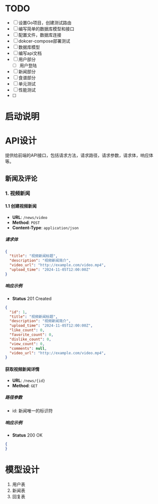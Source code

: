 # TODO
 - [ ] 设置Go项目，创建测试路由
 - [ ] 编写简单的数据库模型和接口
 - [ ] 配置文件，数据库连接
 - [ ] dokcer-compose部署测试
 - [ ] 数据库模型
 - [ ] 编写api文档
 - [ ] 用户部分
   - [ ] 用户登陆
 - [ ] 新闻部分
 - [ ] 食谱部分
 - [ ] 单元测试
 - [ ] 性能测试
 - [ ] 
  

# 启动说明

# API设计
提供给前端的API接口，包括请求方法，请求路径，请求参数，请求体，响应体等。



## 新闻及评论
### 1. 视频新闻
#### 1.1 创建视频新闻
* **URL**: `/news/video`
* **Method**: `POST`
* **Content-Type**: `application/json`

##### 请求体
```json
{
  "title": "视频新闻标题",
  "description": "视频新闻简介",
  "video_url": "http://example.com/video.mp4",
  "upload_time": "2024-11-05T12:00:00Z"
}
```
##### 响应示例
* **Status** 201 Created
```json
{
  "id": 1,
  "title": "视频新闻标题",
  "description": "视频新闻简介",
  "upload_time": "2024-11-05T12:00:00Z",
  "like_count": 0,
  "favorite_count": 0,
  "dislike_count": 0,
  "view_count": 0,
  "comments": null,
  "video_url": "http://example.com/video.mp4",
}
```

#### 获取视频新闻详情
* **URL**: `/news/{id}`
* **Method**: `GET`

##### 路径参数
* id: 新闻唯一的标识符

##### 响应示例
* **Status** 200 OK
```json
{
}
```


# 模型设计
1. 用户表
2. 新闻表
3. 回复表


